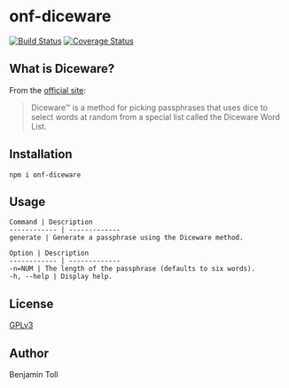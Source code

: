 # onf-diceware

[![Build Status](https://travis-ci.org/btoll/onf-diceware.svg?branch=master)](https://travis-ci.org/btoll/onf-diceware)
[![Coverage Status](https://coveralls.io/repos/github/btoll/onf-diceware/badge.svg?branch=master)](https://coveralls.io/github/btoll/onf-diceware?branch=master)

## What is Diceware?

From the [official site][diceware]:

> Diceware™ is a method for picking passphrases that uses dice to select words at random from a special list called the Diceware Word List.

## Installation

`npm i onf-diceware`

## Usage

    Command | Description
    ------------ | -------------
    generate | Generate a passphrase using the Diceware method.

    Option | Description
    ------------ | -------------
    -n=NUM | The length of the passphrase (defaults to six words).
    -h, --help | Display help.

## License

[GPLv3](COPYING)

## Author

Benjamin Toll

[diceware]: http://world.std.com/~reinhold/diceware.html

